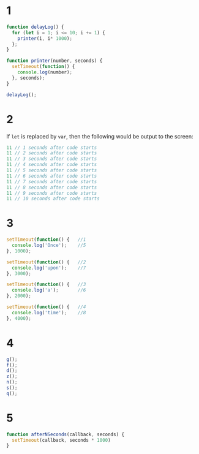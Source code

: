 # 1
```javascript
function delayLog() {
  for (let i = 1; i <= 10; i += 1) {
    printer(i, i* 1000);
  };
}

function printer(number, seconds) {
  setTimeout(function() {
    console.log(number);
  }, seconds);
}

delayLog();
```

# 2
If `let` is replaced by `var`, then the following would be output to the screen:
```javascript
11 // 1 seconds after code starts
11 // 2 seconds after code starts
11 // 3 seconds after code starts
11 // 4 seconds after code starts
11 // 5 seconds after code starts
11 // 6 seconds after code starts
11 // 7 seconds after code starts
11 // 8 seconds after code starts
11 // 9 seconds after code starts
11 // 10 seconds after code starts
```

# 3
```javascript
setTimeout(function() {   //1
  console.log('Once');    //5
}, 1000);

setTimeout(function() {   //2
  console.log('upon');    //7
}, 3000);

setTimeout(function() {   //3
  console.log('a');       //6
}, 2000);

setTimeout(function() {   //4
  console.log('time');    //8
}, 4000);
```

# 4
```javascript
g();
f();
d();
z();
n();
s();
q();
```

# 5
```javascript
function afterNSeconds(callback, seconds) {
  setTimeout(callback, seconds * 1000)
}
```